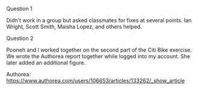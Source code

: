 Question 1

Didn't work in a group but asked classmates for fixes at several points. Ian Wright, Scott Smith, Maisha Lopez, and others helped.


Question 2

Pooneh and I worked together on the second part of the Citi Bike exercise. We wrote the Authorea report together while logged into my account. She later added an additional figure.

Authorea: https://www.authorea.com/users/106653/articles/133262/_show_article
